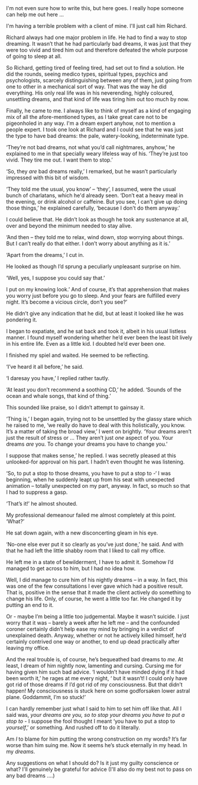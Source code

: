   

&#x200B;

I'm not even sure how to write this, but here goes. I really hope someone can help me out here ...

 I'm having a terrible problem with a client of mine. I'll just call him Richard.

Richard always had one major problem in life. He had to find a way to stop dreaming. It wasn’t that he had particularly bad dreams, it was just that they were too vivid and tired him out and therefore defeated the whole purpose of going to sleep at all.  
 

So Richard, getting tired of feeling tired, had set out to find a solution. He did the rounds, seeing medico types, spiritual types, psychics and psychologists, scarcely distinguishing between any of them, just going from one to other in a mechanical sort of way. That was the way he did everything. His only real life was in his neverending, highly coloured, unsettling dreams, and that kind of life was tiring him out too much by now.  
 

Finally, he came to me. I always like to think of myself as a kind of engaging mix of all the afore-mentioned types, as I take great care not to be pigeonholed in any way. I'm a dream expert anyhow, not to mention a people expert. I took one look at Richard and I could see that he was just the type to have bad dreams: the pale, watery-looking, indeterminate type.  
 

‘They’re not bad dreams, not what you’d call nightmares, anyhow,’ he explained to me in that specially weary lifeless way of his. ‘They’re just too vivid. They tire me out. I want them to stop.’  
 

‘So, they *are* bad dreams really,’ I remarked, but he wasn’t particularly impressed with this bit of wisdom.  
 

‘They told me the usual, you know’ – ‘they’, I assumed, were the usual bunch of charlatans, which he'd already seen. ‘Don’t eat a heavy meal in the evening, or drink alcohol or caffeine. But you see, I can’t give up doing those things,’ he explained carefully, ‘because I don't do them anyway.’  
 

I could believe that. He didn’t look as though he took any sustenance at all, over and beyond the minimum needed to stay alive.  
 

‘And then – they told me to relax, wind down, stop worrying about things. But I can’t really do that either. I don’t worry about anything as it is.’  
 

‘Apart from the dreams,’ I cut in.  
 

He looked as though I’d sprung a peculiarly unpleasant surprise on him.  
 

‘Well, yes, I suppose you could say that.’  
 

I put on my knowing look.’ And of course, it’s that apprehension that makes you worry just before you go to sleep. And your fears are fulfilled every night. It’s become a vicious circle, don’t you see?’  
 

He didn’t give any indication that he did, but at least it looked like he was pondering it.  
 

I began to expatiate, and he sat back and took it, albeit in his usual listless manner. I found myself wondering whether he’d ever been the least bit lively in his entire life. Even as a little kid. I doubted he’d ever been one.  
 

I finished my spiel and waited. He seemed to be reflecting.  
 

‘I’ve heard it all before,’ he said.  
 

‘I daresay you have,’ I replied rather tautly.  
 

‘At least you don’t recommend a soothing CD,’ he added. ‘Sounds of the ocean and whale songs, that kind of thing.’  
 

This sounded like praise, so I didn’t attempt to gainsay it.  
 

‘Thing is,’ I began again, trying not to be unsettled by the glassy stare which he raised to me, ‘we really do have to deal with this holistically, you know. It’s a matter of taking the broad view,’ I went on brightly. ‘Your dreams aren’t just the result of stress or … They aren’t just *one* aspect of you. Your dreams *are* you. To change your dreams you have to change you.’  
 

I suppose that makes sense,’ he replied. I was secretly pleased at this unlooked-for approval on his part. I hadn’t even thought he was listening.  
 

‘So, to put a stop to those dreams, you have to put a stop to -‘ I was beginning, when he suddenly leapt up from his seat with unexpected animation – totally unexpected on my part, anyway. In fact, so much so that I had to suppress a gasp.  
 

‘That’s it!’ he almost shouted.  
 

My professional demeanour failed me almost completely at this point. ‘What?’  
 

He sat down again, with a new disconcerting gleam in his eye.  
 

‘No-one else ever put it so clearly as you’ve just done,’ he said. And with that he had left the little shabby room that I liked to call my office.  
 

He left me in a state of bewilderment, I have to admit it. Somehow I’d managed to get across to him, but I had no idea how.  
 

Well, I did manage to cure him of his nightly dreams – in a way. In fact, this was one of the few consultations I ever gave which had a positive result. That is, positive in the sense that it made the client actively do something to change his life. Only, of course, he went a little too far. He changed it by putting an end to it.  
 

Or - maybe I’m being a little too judgemental. Maybe it wasn’t suicide. I just worry that it was – barely a week after he left me – and the confounded coroner certainly didn’t help ease my mind by bringing in a verdict of unexplained death. Anyway, whether or not he actively killed himself, he’d certainly contrived one way or another, to end up dead practically after leaving my office.  
 

And the real trouble is, of course, he’s bequeathed bad dreams to *me*. At least, I dream of him nightly now, lamenting and cursing. Cursing me for having given him such bad advice. ‘I wouldn’t have minded dying if it had been worth it,’ he rages at me every night, ‘ but it wasn’t! I could only have got rid of those dreams if I’d got rid of my consciousness. But that didn’t happen! My consciousness is stuck here on some godforsaken lower astral plane. Goddammit, I’m so stuck!’  
 

I can hardly remember just what I said to him to set him off like that. All I said was, *your dreams are you, so to stop your dreams you have to put a stop to* \- I suppose the fool thought I meant ‘you have to put a stop to *yourself*,’ or something. And rushed off to do it literally.  
 

Am *I* to blame for him putting the wrong construction on my words? It’s far worse than him suing me. Now it seems he’s stuck eternally in my head. In my *dreams*. 

Any suggestions on what I should do? Is it just my guilty conscience or what? I'll genuinely be grateful for advice (I'll also do my best not to pass on any bad dreams ....)